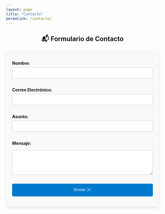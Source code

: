```yaml
---
layout: page
title: "Contacto"
permalink: /contacto/
---
```


<h2 style="text-align: center;">📬 Formulario de Contacto</h2>

<form action="https://formspree.io/f/meoaqpdz" method="POST" style="max-width: 500px; margin: auto; padding: 20px; border-radius: 8px; background-color: #f9f9f9; box-shadow: 0 4px 8px rgba(0,0,0,0.1);">
  
  <label for="name" style="display: block; margin-bottom: 5px; font-weight: bold;">Nombre:</label>
  <input type="text" id="name" name="name" required style="width: 100%; padding: 10px; margin-bottom: 15px; border: 1px solid #ccc; border-radius: 4px;">

  <label for="email" style="display: block; margin-bottom: 5px; font-weight: bold;">Correo Electrónico:</label>
  <input type="email" id="email" name="email" required style="width: 100%; padding: 10px; margin-bottom: 15px; border: 1px solid #ccc; border-radius: 4px;">

  <label for="asunto" style="display: block; margin-bottom: 5px; font-weight: bold;">Asunto:</label>
  <input type="text" id="asunto" name="asunto" required style="width: 100%; padding: 10px; margin-bottom: 15px; border: 1px solid #ccc; border-radius: 4px;">

  <label for="message" style="display: block; margin-bottom: 5px; font-weight: bold;">Mensaje:</label>
  <textarea id="message" name="message" rows="4" required style="width: 100%; padding: 10px; border: 1px solid #ccc; border-radius: 4px;"></textarea>

  <button type="submit" style="margin-top: 15px; width: 100%; padding: 10px; background-color: #007acc; color: #fff; border: none; border-radius: 4px; cursor: pointer;">Enviar ✉️</button>
</form>
